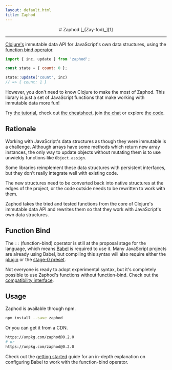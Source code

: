 ```yaml
---
layout: default.html
title: Zaphod
---
```


<center class="hero">
# Zaphod
[_(Zay-fod)_][1]
</center>
<hr />

[Clojure's][2] immutable data API for JavaScript's own data structures, using the [function bind operator][9].

```js
import { inc, update } from 'zaphod';

const state = { count: 0 };

state::update('count', inc)
// => { count: 1 }
```

However, you don't need to know Clojure to make the most of Zaphod. This library is just a set of JavaScript functions that make working with immutable data more fun!

Try [the tutorial](/tutorial/), check out [the cheatsheet](/cheatsheet/), join [the chat][10] or explore [the code][11].

## Rationale
Working with JavaScript's data structures as though they were immutable is a challenge. Although arrays have some methods which return new array instances, the only way to update objects without mutating them is to use unwieldy functions like `Object.assign`.

Some libraries reimplement these data structures with persistent interfaces, but they don't really integrate well with existing code.

The new structures need to be converted back into native structures at the edges of the project, or the code outside needs to be rewritten to work with them.

Zaphod takes the tried and tested functions from the core of Clojure's immutable data API and rewrites them so that they work with JavaScript's own data structures.

## Function Bind
The `::` (function-bind) operator is still at the proposal stage for the language, which means [Babel][12] is required to use it. Many JavaScript projects are already using Babel, but compiling this syntax will also require either the [plugin][13] or the [stage-0 preset][14].

Not everyone is ready to adopt experimental syntax, but it's completely possible to use Zaphod's functions without function-bind. Check out the [compatibility interface](/compat/).

## Usage
Zaphod is available through npm.

```sh
npm install --save zaphod
```

Or you can get it from a CDN.

```sh
https://unpkg.com/zaphod@0.2.0
# or
https://unpkg.com/zaphod@0.2.0
```

Check out the [getting started](/getting-started/) guide for an in-depth explanation on configuring Babel to work with the function-bind operator.

[1]: https://en.wikipedia.org/wiki/Zaphod_Beeblebrox
[2]: https://clojure.org/
[8]: https://developer.mozilla.org/en/docs/Web/JavaScript/Reference/Functions/rest_parameters
[9]: https://github.com/tc39/proposal-bind-operator
[10]: https://gitter.im/zaphod
[11]: https://github.com/danprince/zaphod
[12]: http://babeljs.io/
[13]: http://babeljs.io/docs/plugins/transform-function-bind/ 
[14]: https://babeljs.io/docs/plugins/preset-stage-0/
[15]: https://github.com/danprince/zaphod/issues/6
[16]: https://github.com/sebmarkbage/ecmascript-immutable-data-structures

